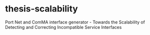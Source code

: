 # thesis-scalability
Port Net and ComMA interface generator - Towards the Scalability of Detecting and Correcting Incompatible Service Interfaces
